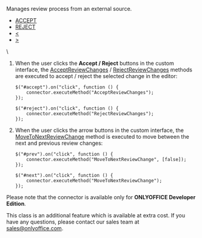 Manages review process from an external source.

* [ACCEPT]()
* [REJECT]()
* [<]()
* [>]()

\


1. When the user clicks the **Accept / Reject** buttons in the custom interface, the [AcceptReviewChanges](/plugin/executemethod/text/acceptreviewchanges) / [RejectReviewChanges](/plugin/executemethod/text/rejectreviewchanges) methods are executed to accept / reject the selected change in the editor:

   ```
   $("#accept").on("click", function () {
       connector.executeMethod("AcceptReviewChanges");
   });

   $("#reject").on("click", function () {
       connector.executeMethod("RejectReviewChanges");
   });
   ```

2. When the user clicks the arrow buttons in the custom interface, the [MoveToNextReviewChange](/plugin/executemethod/text/movetonextreviewchange) method is executed to move between the next and previous review changes:

   ```
   $("#prev").on("click", function () {
       connector.executeMethod("MoveToNextReviewChange", [false]);
   });

   $("#next").on("click", function () {
       connector.executeMethod("MoveToNextReviewChange");
   });
   ```

Please note that the connector is available only for **ONLYOFFICE Developer Edition**.

This class is an additional feature which is available at extra cost. If you have any questions, please contact our sales team at <sales@onlyoffice.com>.
